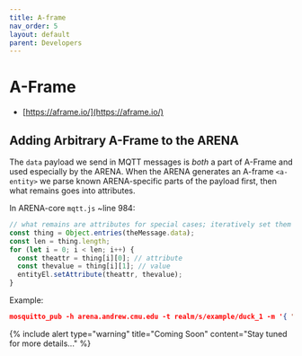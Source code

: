 ```yaml
---
title: A-frame
nav_order: 5
layout: default
parent: Developers
---
```


# A-Frame
- [https://aframe.io/](https://aframe.io/)

## Adding Arbitrary A-Frame to the ARENA

The `data` payload we send in MQTT messages is _both_ a part of A-Frame and used especially by the ARENA. When the ARENA generates an A-frame `<a-entity>` we parse known ARENA-specific parts of the payload first, then what remains goes into attributes.

In ARENA-core `mqtt.js` ~line 984:

```javascript
// what remains are attributes for special cases; iteratively set them
const thing = Object.entries(theMessage.data);
const len = thing.length;
for (let i = 0; i < len; i++) {
  const theattr = thing[i][0]; // attribute
  const thevalue = thing[i][1]; // value
  entityEl.setAttribute(theattr, thevalue);
}
```

Example:

```json
mosquitto_pub -h arena.andrew.cmu.edu -t realm/s/example/duck_1 -m '{ "object_id" : "duck_1", "action": "update", "type": "object", "data": { "animation": { "property": "rotation", "to": "0 360 0", "loop": true, "dur": 10000 } } }'
```

{% include alert type="warning" title="Coming Soon" content="Stay tuned for more details..." %}
